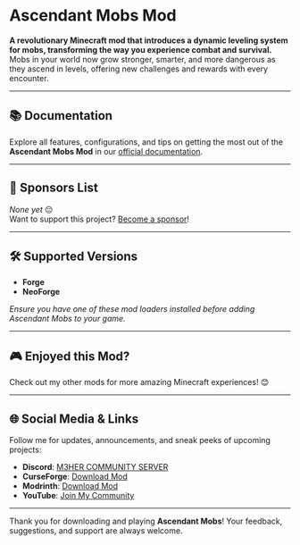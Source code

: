 # Ascendant Mobs Mod  

**A revolutionary Minecraft mod that introduces a dynamic leveling system for mobs, transforming the way you experience combat and survival.**  
Mobs in your world now grow stronger, smarter, and more dangerous as they ascend in levels, offering new challenges and rewards with every encounter.  

---

## 📚 Documentation  
Explore all features, configurations, and tips on getting the most out of the **Ascendant Mobs Mod** in our [official documentation](https://meherbensalem.github.io/pages/mods.html).  

---

## 💖 Sponsors List  
*None yet* 😔  
Want to support this project? [Become a sponsor](https://github.com/sponsors/MeherBenSalem)!  

---

## 🛠 Supported Versions  
- **Forge**  
- **NeoForge**  

*Ensure you have one of these mod loaders installed before adding Ascendant Mobs to your game.*  

---

## 🎮 Enjoyed this Mod?
Check out my other mods for more amazing Minecraft experiences! 😊  

---

## 🌐 Social Media & Links  
Follow me for updates, announcements, and sneak peeks of upcoming projects:
- **Discord**: [M3HER COMMUNITY SERVER](https://discord.gg/SAmd9fhNhr)
- **CurseForge**: [Download Mod](https://www.curseforge.com/minecraft/mc-mods/ascendant-mobs)
- **Modrinth**: [Download Mod](https://modrinth.com/mod/ascendant-mobs/versions)
- **YouTube**: [Join My Community](https://www.youtube.com/@naizo_mods)

---

Thank you for downloading and playing **Ascendant Mobs**! Your feedback, suggestions, and support are always welcome.  
